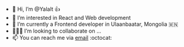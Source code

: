 - 👋 Hi, I’m @Yalalt 👍
- 👀 I’m interested in React and Web development
- 🔭 I’m currently a Frontend developer in Ulaanbaatar, Mongolia 🇲🇳
- 👨🏻‍💻 I’m looking to collaborate on ...
- 📫 You can reach me via [email](mailto:yalaltgandush@gmail.com)
:octocat:
<!---
Yalalt/Yalalt is a ✨ special ✨ repository because its `README.md` (this file) appears on your GitHub profile.
You can click the Preview link to take a look at your changes.
--->

